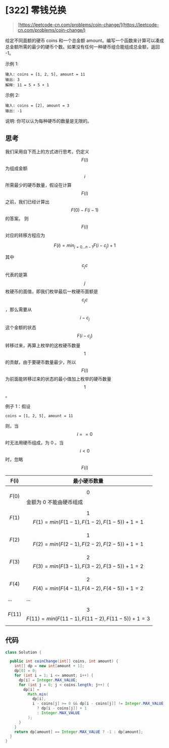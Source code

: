 # [322] 零钱兑换

> [https://leetcode-cn.com/problems/coin-change/](https://leetcode-cn.com/problems/coin-change/)

给定不同面额的硬币 coins 和一个总金额 amount。编写一个函数来计算可以凑成总金额所需的最少的硬币个数。如果没有任何一种硬币组合能组成总金额，返回 -1。

示例 1:

```
输入: coins = [1, 2, 5], amount = 11
输出: 3
解释: 11 = 5 + 5 + 1
```

示例 2:

```
输入: coins = [2], amount = 3
输出: -1
```

说明:
你可以认为每种硬币的数量是无限的。

## 思考

我们采用自下而上的方式进行思考。仍定义 $$F(i)$$ 为组成金额 $$i$$ 所需最少的硬币数量，假设在计算 $$F(i)$$ 之前，我们已经计算出 $$F(0)-F(i-1)$$ 的答案。 则 $$F(i)$$ 对应的转移方程应为

$$F(i)=min_{j=0...n-1}{F(i - c_j)} + 1$$

其中 $$c_jc$$ 代表的是第 $$j$$ 枚硬币的面值，即我们枚举最后一枚硬币面额是 $$c_jc$$ ，那么需要从 $$i-c_j$$
这个金额的状态 $$F(i-c_j)$$ 转移过来，再算上枚举的这枚硬币数量 $$1$$ 的贡献，由于要硬币数量最少，所以 $$F(i)$$ 为前面能转移过来的状态的最小值加上枚举的硬币数量 $$1$$ 。

例子 1：假设

```
coins = [1, 2, 5], amount = 11
```

则，当 $$i==0$$ 时无法用硬币组成，为 0 。当 $$i<0$$ 时，忽略 $$F(i)$$

| F(i)      | 最小硬币数量                                     |
| --------- | ------------------------------------------------ |
| $$F(0)$$  | $$0$$ 金额为 0 不能由硬币组成                    |
| $$F(1)$$  | $$1$$ $$F(1)=min(F(1-1),F(1-2),F(1-5))+1=1$$     |
| $$F(2)$$  | $$1$$ $$F(2)=min(F(2-1),F(2-2),F(2-5))+1=1$$     |
| $$F(3)$$  | $$2$$ $$F(3)=min(F(3-1),F(3-2),F(3-5))+1=2$$     |
| $$F(4)$$  | $$2$$ $$F(4)=min(F(4-1),F(4-2),F(4-5))+1=2$$     |
| ...       | ...                                              |
| $$F(11)$$ | $$3$$ $$F(11)=min(F(11-1),F(11-2),F(11-5))+1=3$$ |

## 代码

```java
class Solution {

  public int coinChange(int[] coins, int amount) {
    int[] dp = new int[amount + 1];
    dp[0] = 0;
    for (int i = 1; i <= amount; i++) {
      dp[i] = Integer.MAX_VALUE;
      for (int j = 0; j < coins.length; j++) {
        dp[i] =
          Math.min(
            dp[i],
            i - coins[j] >= 0 && dp[i - coins[j]] != Integer.MAX_VALUE
              ? dp[i - coins[j]] + 1
              : Integer.MAX_VALUE
          );
      }
    }
    return dp[amount] == Integer.MAX_VALUE ? -1 : dp[amount];
  }
}

```
